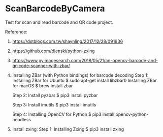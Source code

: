 # ScanBarcodeByCamera
Test for scan and read barcode and QR code project.

Reference:
1. https://dotblogs.com.tw/shaynling/2017/12/28/091936
2. https://github.com/dlenski/python-zxing
3. https://www.pyimagesearch.com/2018/05/21/an-opencv-barcode-and-qr-code-scanner-with-zbar/

1. Installing ZBar (with Python bindings) for barcode decoding
    Step 1: Installing ZBar for Ubuntu
                    $ sudo apt-get install libzbar0
                Installing ZBar for macOS
                    $ brew install zbar
    
    Step 2: Install pyzbar
                    $ pip3 install pyzbar
                    
    Step 3: Install imutils
                    $ pip3 install imutils

    Step 4: Installing OpenCV for Python
                    $ pip3 install opencv-python-headless

2. Install zxing:
Step 1: Installing Zxing
                $ pip3 install zxing

